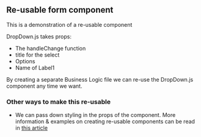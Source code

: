 ## Re-usable form component

This is a demonstration of a re-usable component

DropDown.js takes props:

 - The handleChange function
 - title for the select
 - Options
 - Name of Label1

 By creating a separate Business Logic file we can re-use the DropDown.js component any time we want.

 ### Other ways to make this re-usable
 
 - We can pass down styling in the props of the component.
 More information & examples on creating re-usable components can be read in [this article](https://blog.logrocket.com/building-reusable-ui-components-with-react-hooks/#:~:text=For%20a%20component%20to%20be,to%20ensure%20they%20work%20correctly.) 
  